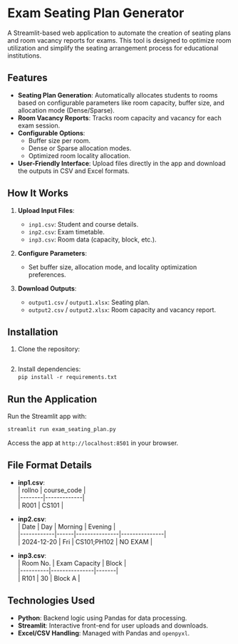 # Exam Seating Plan Generator  

A Streamlit-based web application to automate the creation of seating plans and room vacancy reports for exams. This tool is designed to optimize room utilization and simplify the seating arrangement process for educational institutions.  

## Features  
- **Seating Plan Generation**: Automatically allocates students to rooms based on configurable parameters like room capacity, buffer size, and allocation mode (Dense/Sparse).  
- **Room Vacancy Reports**: Tracks room capacity and vacancy for each exam session.  
- **Configurable Options**:  
  - Buffer size per room.  
  - Dense or Sparse allocation modes.  
  - Optimized room locality allocation.  
- **User-Friendly Interface**: Upload files directly in the app and download the outputs in CSV and Excel formats.  

## How It Works  
1. **Upload Input Files**:  
   - `inp1.csv`: Student and course details.  
   - `inp2.csv`: Exam timetable.  
   - `inp3.csv`: Room data (capacity, block, etc.).  

2. **Configure Parameters**:  
   - Set buffer size, allocation mode, and locality optimization preferences.  

3. **Download Outputs**:  
   - `output1.csv` / `output1.xlsx`: Seating plan.  
   - `output2.csv` / `output2.xlsx`: Room capacity and vacancy report.  

## Installation  
1. Clone the repository:  
   ```` 

2. Install dependencies:  
   ``pip install -r requirements.txt`` 

## Run the Application  
Run the Streamlit app with:  
```bash
streamlit run exam_seating_plan.py
```  
Access the app at `http://localhost:8501` in your browser.  

## File Format Details  
- **inp1.csv**:  
  | rollno | course_code |  
  |--------|-------------|  
  | R001   | CS101       |  

- **inp2.csv**:  
  | Date       | Day  | Morning       | Evening       |  
  |------------|------|---------------|---------------|  
  | 2024-12-20 | Fri  | CS101;PH102   | NO EXAM       |  

- **inp3.csv**:  
  | Room No. | Exam Capacity | Block |  
  |----------|---------------|-------|  
  | R101     | 30            | Block A |  

## Technologies Used  
- **Python**: Backend logic using Pandas for data processing.  
- **Streamlit**: Interactive front-end for user uploads and downloads.  
- **Excel/CSV Handling**: Managed with Pandas and `openpyxl`.  
